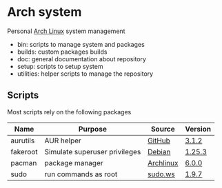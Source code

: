 # Arch system

Personal [Arch Linux](https://www.archlinux.org/) system management

- bin: scripts to manage system and packages
- builds: custom packages builds
- doc: general documentation about repository
- setup: scripts to setup system
- utilities: helper scripts to manage the repository


## Scripts

Most scripts rely on the following packages

| Name        | Purpose                          | Source                                                                            | Version                                                                                                     |
|-------------|----------------------------------|-----------------------------------------------------------------------------------|-------------------------------------------------------------------------------------------------------------|
| aurutils    | AUR helper                       | [GitHub](https://github.com/AladW/aurutils)                                       | [3.1.2](https://github.com/AladW/aurutils/releases/tag/3.1.2)                                               |
| fakeroot    | Simulate superuser privileges    | [Debian](http://debian.backend.mirrors.debian.org/debian/pool/main/f/fakeroot)    | [1.25.3](http://debian.backend.mirrors.debian.org/debian/pool/main/f/fakeroot/fakeroot_1.25.3.orig.tar.gz)  |
| pacman      | package manager                  | [Archlinux](https://git.archlinux.org/pacman.git)                                 | [6.0.0](https://git.archlinux.org/pacman.git/tag/?h=v6.0.0)                                                 |
| sudo        | run commands as root             | [sudo.ws](https://www.sudo.ws/repos/sudo)                                         | [1.9.7](https://www.sudo.ws/repos/sudo/rev/SUDO_1_9_7)                                                      |
